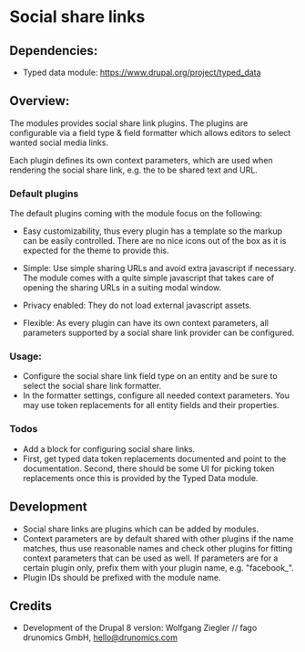 # Social share links

## Dependencies:

- Typed data module: https://www.drupal.org/project/typed_data


## Overview:

The modules provides social share link plugins. The plugins are configurable
via a field type & field formatter which allows editors to select wanted social
media links.

Each plugin defines its own context parameters, which are used when rendering
the social share link, e.g. the to be shared text and URL.
 

### Default plugins

The default plugins coming with the module focus on the following:
 
 * Easy customizability, thus every plugin has a template so the markup can be
   easily controlled. There are no nice icons out of the box as it is expected
   for the theme to provide this.
   
 * Simple: Use simple sharing URLs and avoid extra javascript if necessary. The
   module comes with a quite simple javascript that takes care of opening the
   sharing URLs in a suiting modal window.

 * Privacy enabled: They do not load external javascript assets.
 
 * Flexible: As every plugin can have its own context parameters, all parameters
   supported by a social share link provider can be configured.
 
### Usage:
 
 * Configure the social share link field type on an entity and be sure to select
   the social share link formatter.
 * In the formatter settings, configure all needed context parameters. You may
   use token replacements for all entity fields and their properties.


### Todos

 - Add a block for configuring social share links.
 - First, get typed data token replacements documented and point to the
  documentation. Second, there should be some UI for picking token replacements
  once this is provided by the Typed Data module.

## Development

* Social share links are plugins which can be added by modules.
* Context parameters are by default shared with other plugins if the name
  matches, thus use reasonable names and check other plugins for fitting 
  context parameters that can be used as well.
  If parameters are for a certain plugin only, prefix them with your plugin
  name, e.g. "facebook_".
* Plugin IDs should be prefixed with the module name.


## Credits

- Development of the Drupal 8 version: 
  Wolfgang Ziegler // fago
  drunomics GmbH, hello@drunomics.com
  

